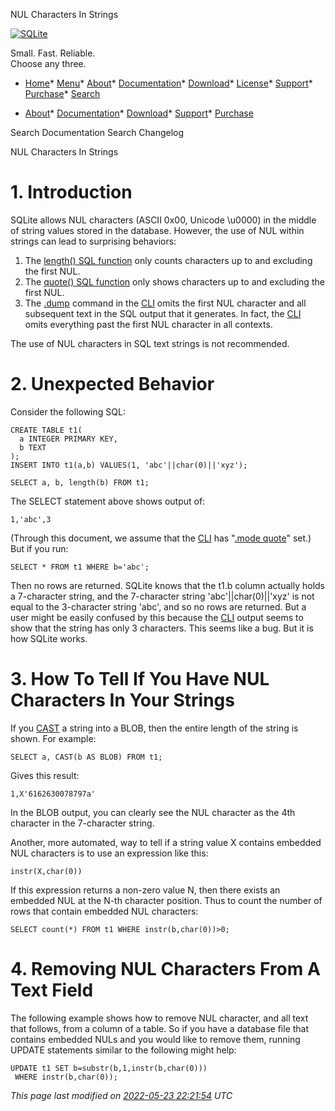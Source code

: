 




NUL Characters In Strings




[![SQLite](images/sqlite370_banner.gif)](index.html)


Small. Fast. Reliable.  
Choose any three.


* [Home](index.html)* [Menu](javascript:void(0))* [About](about.html)* [Documentation](docs.html)* [Download](download.html)* [License](copyright.html)* [Support](support.html)* [Purchase](prosupport.html)* [Search](javascript:void(0))




* [About](about.html)* [Documentation](docs.html)* [Download](download.html)* [Support](support.html)* [Purchase](prosupport.html)






Search Documentation
Search Changelog










NUL Characters In Strings


# 1\. Introduction



SQLite allows NUL characters (ASCII 0x00, Unicode \\u0000\) in the middle
of string values stored in the database. However, the use of NUL within
strings can lead to surprising behaviors:



1. The [length() SQL function](lang_corefunc.html#length) only counts characters up to and excluding
the first NUL.
2. The [quote() SQL function](lang_corefunc.html#quote) only shows characters up to and excluding
the first NUL.
3. The [.dump](cli.html#dump) command in the [CLI](cli.html) omits the first NUL character and all
subsequent text in the SQL output that it generates. In fact, the
[CLI](cli.html) omits everything past the first NUL character in all contexts.



The use of NUL characters in SQL text strings is not recommended.



# 2\. Unexpected Behavior



Consider the following SQL:




```
CREATE TABLE t1(
  a INTEGER PRIMARY KEY,
  b TEXT
);
INSERT INTO t1(a,b) VALUES(1, 'abc'||char(0)||'xyz');

SELECT a, b, length(b) FROM t1;

```


The SELECT statement above shows output of:




```
1,'abc',3

```


(Through this document, we assume that the [CLI](cli.html) has "[.mode quote](cli.html#dotmodequote)" set.)
But if you run:




```
SELECT * FROM t1 WHERE b='abc';

```


Then no rows are returned. SQLite knows that the t1\.b column actually
holds a 7\-character string, and the 7\-character string 'abc'\|\|char(0\)\|\|'xyz'
is not equal to the 3\-character string 'abc', and so no rows are returned.
But a user might be easily confused by this because the [CLI](cli.html) output
seems to show that the string has only 3 characters. This seems like
a bug. But it is how SQLite works.



# 3\. How To Tell If You Have NUL Characters In Your Strings



If you [CAST](lang_expr.html#castexpr) a string into a BLOB, then the entire length of the
string is shown. For example:




```
SELECT a, CAST(b AS BLOB) FROM t1;

```


Gives this result:




```
1,X'6162630078797a'

```


In the BLOB output, you can clearly see the NUL character as the 4th
character in the 7\-character string.




Another, more automated, way
to tell if a string value X contains embedded NUL characters is to
use an expression like this:




```
instr(X,char(0))

```


If this expression returns a non\-zero value N, then there exists an 
embedded NUL at the N\-th character position. Thus to count the number
of rows that contain embedded NUL characters:




```
SELECT count(*) FROM t1 WHERE instr(b,char(0))>0;

```

# 4\. Removing NUL Characters From A Text Field



The following example shows how to remove NUL character, and all text
that follows, from a column of a table. So if you have a database file
that contains embedded NULs and you would like to remove them, running
UPDATE statements similar to the following might help:




```
UPDATE t1 SET b=substr(b,1,instr(b,char(0)))
 WHERE instr(b,char(0));

```

*This page last modified on [2022\-05\-23 22:21:54](https://sqlite.org/docsrc/honeypot) UTC* 


